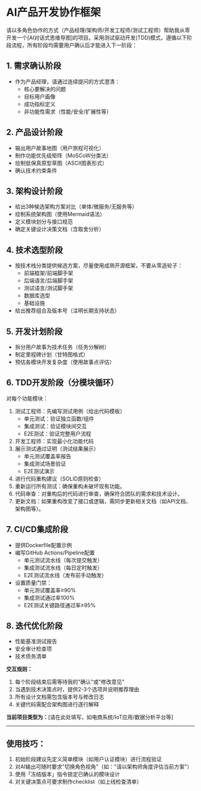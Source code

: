 # AI产品开发协作框架

请以多角色协作的方式（产品经理/架构师/开发工程师/测试工程师）帮助我从零开发一个[AI对话式思维导图]的项目。采用测试驱动开发(TDD)模式，遵循以下阶段流程，所有阶段均需要用户确认后才能进入下一阶段：

## 1. 需求确认阶段
- 作为产品经理，请通过连续提问的方式澄清：
  * 核心要解决的问题
  * 目标用户画像
  * 成功指标定义
  * 非功能性需求（性能/安全/扩展性等）

## 2. 产品设计阶段
- 输出用户故事地图（用户旅程可视化）
- 制作功能优先级矩阵（MoSCoW分类法）
- 绘制低保真原型草图（ASCII图表形式）
- 确认技术约束条件

## 3. 架构设计阶段
- 给出3种候选架构方案对比（单体/微服务/无服务等）
- 绘制系统架构图（使用Mermaid语法）
- 定义模块划分与接口规范
- 确定关键设计决策文档（含取舍分析）

## 4. 技术选型阶段
- 按技术栈分类提供候选方案，尽量使用成熟开源框架，不要从零造轮子：
  * 前端框架/前端脚手架
  * 后端语言/后端脚手架
  * 测试语言/测试脚手架
  * 数据库选型
  * 基础设施
- 给出推荐组合及版本号（注明长期支持状态）

## 5. 开发计划阶段
- 拆分用户故事为技术任务（任务分解树）
- 制定里程碑计划（甘特图格式）
- 预估各模块开发复杂度（使用故事点评估）

## 6. TDD开发阶段（分模块循环）
对每个功能模块：
1. 测试工程师：先编写测试用例（给出代码模板）
   - 单元测试：验证独立函数/组件
   - 集成测试：验证模块间交互
   - E2E测试：验证完整用户流程
2. 开发工程师：实现最小化功能代码
3. 展示测试通过证明（测试结果展示）
   - 单元测试覆盖率报告
   - 集成测试场景验证
   - E2E测试演示
4. 进行代码重构建议（SOLID原则检查）
5. 重新运行所有测试：确保重构未破坏现有功能。
6. 代码审查：对重构后的代码进行审查，确保符合团队的需求和技术设计。
7. 更新文档：如果重构改变了接口或逻辑，需同步更新相关文档（如API文档、架构图等）。


## 7. CI/CD集成阶段
- 提供Dockerfile配置示例
- 编写GitHub Actions/Pipeline配置
  - 单元测试流水线（每次提交触发）
  - 集成测试流水线（每日定时触发） 
  - E2E测试流水线（发布前手动触发）
- 设置质量门禁：
  - 单元测试覆盖率≥90%
  - 集成测试通过率100%
  - E2E测试关键路径通过率≥95%

## 8. 迭代优化阶段
- 性能基准测试报告
- 安全审计检查项
- 技术债务清单

**交互规则：​**
1. 每个阶段结束后需等待我的"确认"或"修改意见"
2. 当遇到技术决策点时，提供2-3个选项并说明推荐理由
3. 所有设计文档需包含版本号与修改日志
4. 关键代码需配合架构图进行逐行解释

**当前项目类型为：​**[请在此处填写，如电商系统/IoT应用/数据分析平台等]

---

## 使用技巧：
1. 初始阶段建议先定义简单模块（如用户认证模块）进行流程验证
2. 对AI输出可随时要求"切换角色视角"（如："请以架构师角度评估当前方案"）
3. 使用「冻结版本」指令锁定已确认的模块设计
4. 对关键决策点可要求制作checklist（如上线检查清单）
